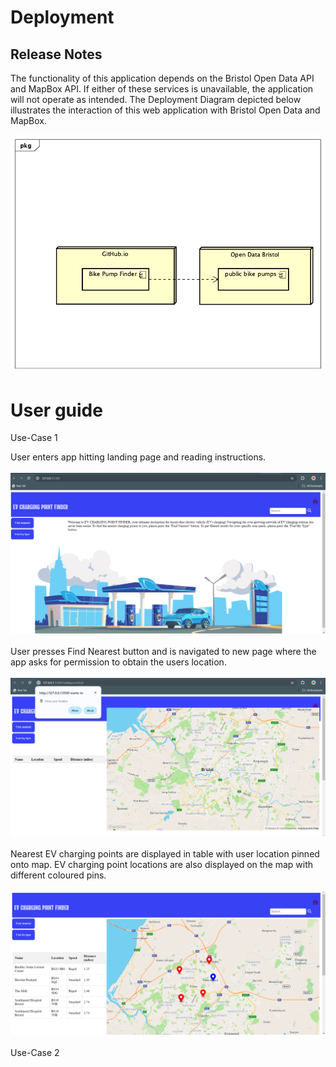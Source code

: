 # Deployment

## Release Notes
The functionality of this application depends on the Bristol Open Data API and MapBox API. If either of these services is unavailable, the application will not operate as intended. The Deployment Diagram depicted below illustrates the interaction of this web application with Bristol Open Data and MapBox.

![Insert Deployment diagram here](images/deployment.png)

# User guide
Use-Case 1

User enters app hitting landing page and reading instructions. <br>
<br>
![Insert screenshots here](images/Landing.png)<br>
<br>
User presses Find Nearest button and is navigated to new page where the app asks for permission to obtain the users location.<br>
<br>
![Insert screenshots here](images/Geolocation.png)<br>
<br>
Nearest EV charging points are displayed in table with user location pinned onto map. EV charging point locations are also displayed on the map with different coloured pins. <br>
<br>
![Insert screenshots here](images/UC.png)<br>
<br>
Use-Case 2
